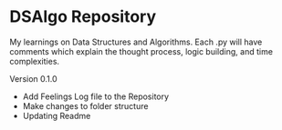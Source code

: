 # DSAlgo Repository
My learnings on Data Structures and Algorithms. Each .py will have comments which explain the thought process, logic building, and time complexities.

Version 0.1.0
* Add Feelings Log file to the Repository
* Make changes to folder structure
* Updating Readme
